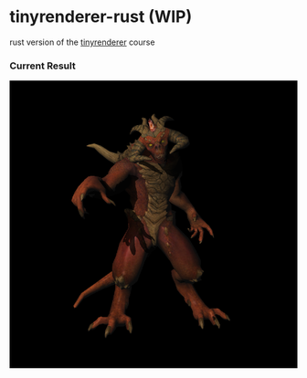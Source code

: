 # tinyrenderer-rust (WIP)
rust version of the [tinyrenderer](https://github.com/ssloy/tinyrenderer/wiki) course 

### Current Result

![shadow_mapping](lesson7_sm_highres.png)